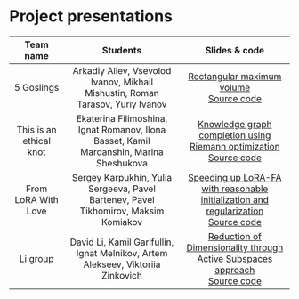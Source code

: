 # Project presentations

| Team name   | Students | Slides & code |
| :-----------: | :-----------: | :-----------: |
| 5 Goslings |   Arkadiy Aliev, Vsevolod Ivanov, Mikhail Mishustin,  Roman Tarasov,  Yuriy Ivanov | [Rectangular maximum volume](./slides/5goslings.pdf) <br> [Source code](https://github.com/ArkadiyAliev/Rectangular-maximum-volume) |
| This is an ethical knot | Ekaterina Filimoshina, Ignat Romanov, Ilona Basset, Kamil Mardanshin, Marina Sheshukova | [Knowledge graph completion using Riemann optimization](./slides/ethical_knot.pdf) <br> [Source code](https://github.com/marina-shesha/NLA_project) |
| From LoRA With Love | Sergey Karpukhin, Yulia Sergeeva, Pavel Bartenev, Pavel Tikhomirov, Maksim Komiakov | [Speeding up LoRA-FA with reasonable initialization and regularization](./slides/FromLoRAWithLove.pdf) <br> [Source code](https://github.com/shredder67/svd-lorafa) |
| Li group | David Li, Kamil Garifullin, Ignat Melnikov, Artem Alekseev, Viktoriia Zinkovich | [Reduction of Dimensionality through Active Subspaces approach](./slides/LiGroup.pdf) <br> [Source code](https://github.com/David-cripto/RDAS) |
